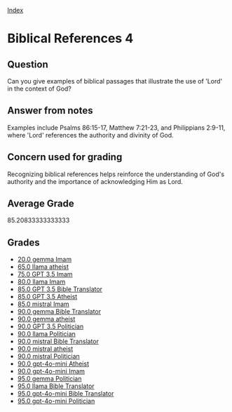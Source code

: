 
[Index](../../index.md)
# Biblical References 4
## Question
Can you give examples of biblical passages that illustrate the use of 'Lord' in the context of God?

## Answer from notes
Examples include Psalms 86:15-17, Matthew 7:21-23, and Philippians 2:9-11, where 'Lord' references the authority and divinity of God.

## Concern used for grading
Recognizing biblical references helps reinforce the understanding of God's authority and the importance of acknowledging Him as Lord.

## Average Grade
85.20833333333333

## Grades
 * [20.0 gemma Imam](../answers/gemma_Imam/Biblical_References_4.md)
 * [65.0 llama atheist](../answers/llama_atheist/Biblical_References_4.md)
 * [75.0 GPT 3.5 Imam](../answers/GPT_3.5_Imam/Biblical_References_4.md)
 * [80.0 llama Imam](../answers/llama_Imam/Biblical_References_4.md)
 * [85.0 GPT 3.5 Bible Translator](../answers/GPT_3.5_Bible_Translator/Biblical_References_4.md)
 * [85.0 GPT 3.5 Atheist](../answers/GPT_3.5_Atheist/Biblical_References_4.md)
 * [85.0 mistral Imam](../answers/mistral_Imam/Biblical_References_4.md)
 * [90.0 gemma Bible Translator](../answers/gemma_Bible_Translator/Biblical_References_4.md)
 * [90.0 gemma atheist](../answers/gemma_atheist/Biblical_References_4.md)
 * [90.0 GPT 3.5 Politician](../answers/GPT_3.5_Politician/Biblical_References_4.md)
 * [90.0 llama Politician](../answers/llama_Politician/Biblical_References_4.md)
 * [90.0 mistral Bible Translator](../answers/mistral_Bible_Translator/Biblical_References_4.md)
 * [90.0 mistral atheist](../answers/mistral_atheist/Biblical_References_4.md)
 * [90.0 mistral Politician](../answers/mistral_Politician/Biblical_References_4.md)
 * [90.0 gpt-4o-mini Atheist](../answers/gpt-4o-mini_Atheist/Biblical_References_4.md)
 * [90.0 gpt-4o-mini Imam](../answers/gpt-4o-mini_Imam/Biblical_References_4.md)
 * [95.0 gemma Politician](../answers/gemma_Politician/Biblical_References_4.md)
 * [95.0 llama Bible Translator](../answers/llama_Bible_Translator/Biblical_References_4.md)
 * [95.0 gpt-4o-mini Bible Translator](../answers/gpt-4o-mini_Bible_Translator/Biblical_References_4.md)
 * [95.0 gpt-4o-mini Politician](../answers/gpt-4o-mini_Politician/Biblical_References_4.md)
